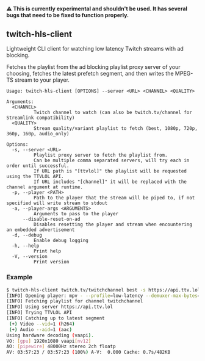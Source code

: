 #### :warning: This is currently experimental and shouldn't be used. It has several bugs that need to be fixed to function properly.

## twitch-hls-client
Lightweight CLI client for watching low latency Twitch streams with ad blocking.

Fetches the playlist from the ad blocking playlist proxy server of your choosing, fetches the latest prefetch segment, and then writes the MPEG-TS stream to your player.

```
Usage: twitch-hls-client [OPTIONS] --server <URL> <CHANNEL> <QUALITY>

Arguments:
  <CHANNEL>
          Twitch channel to watch (can also be twitch.tv/channel for Streamlink compatibility)
  <QUALITY>
          Stream quality/variant playlist to fetch (best, 1080p, 720p, 360p, 160p, audio_only)

Options:
  -s, --server <URL>
          Playlist proxy server to fetch the playlist from.
          Can be multiple comma separated servers, will try each in order until successful.
          If URL path is "[ttvlol]" the playlist will be requested using the TTVLOL API.
          If URL includes "[channel]" it will be replaced with the channel argument at runtime.
  -p, --player <PATH>
          Path to the player that the stream will be piped to, if not specified will write stream to stdout
  -a, --player-args <ARGUMENTS>
          Arguments to pass to the player
      --disable-reset-on-ad
          Disables resetting the player and stream when encountering an embedded advertisement
  -d, --debug
          Enable debug logging
  -h, --help
          Print help
  -V, --version
          Print version
```

### Example
```sh
$ twitch-hls-client twitch.tv/twitchchannel best -s https://api.ttv.lol/[ttvlol],https://eu.luminous.dev/live/[channel] -p /usr/bin/mpv -a '- --profile=low-latency --demuxer-max-bytes=700k'
[INFO] Opening player: mpv - --profile=low-latency --demuxer-max-bytes=700k
[INFO] Fetching playlist for channel twitchchannel
[INFO] Using server https://api.ttv.lol
[INFO] Trying TTVLOL API
[INFO] Catching up to latest segment
 (+) Video --vid=1 (h264)
 (+) Audio --aid=1 (aac)
Using hardware decoding (vaapi).
VO: [gpu] 1920x1080 vaapi[nv12]
AO: [pipewire] 48000Hz stereo 2ch floatp
AV: 03:57:23 / 03:57:23 (100%) A-V:  0.000 Cache: 0.7s/482KB
```
